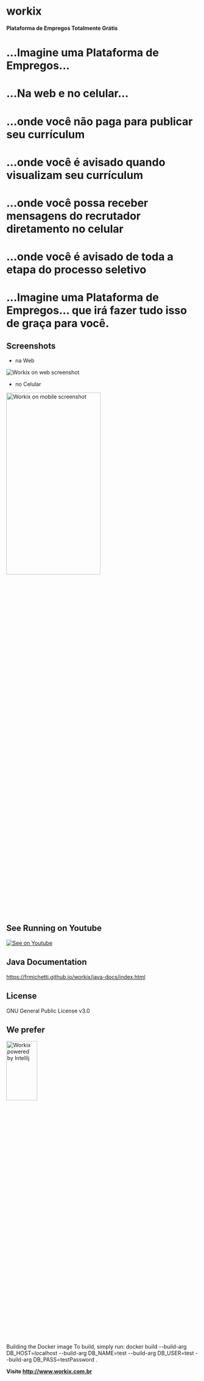 # workix
**Plataforma de Empregos Totalmente Grátis**

# ...Imagine uma Plataforma de Empregos...

# ...Na web e no celular...

# ...onde você não paga para publicar seu currículum

# ...onde você é avisado quando visualizam seu currículum

# ...onde você possa receber mensagens do recrutador diretamento no celular

# ...onde você é avisado de toda a etapa do processo seletivo

# ...Imagine uma Plataforma de Empregos... que irá fazer tudo isso de graça para você.

Screenshots
--
- na Web
<img src="https://frmichetti.github.io/workix/web.png" title="Workix on web screenshot">

- no Celular
<img src="https://frmichetti.github.io/workix/android.png" title="Workix on mobile screenshot" width="70%" height="35%">

See Running on Youtube
--

[![See on Youtube](https://frmichetti.github.io/workix/workix.gif)](https://www.youtube.com/playlist?list=PLDzyDVZ4JbDhYUQvZf_fti3kDujvt4o5F)

Java Documentation
--
https://frmichetti.github.io/workix/java-docs/index.html

License
--
GNU General Public License v3.0

We prefer
--
<img src="https://frmichetti.github.io/workix/jet-brains-logos/logo-variant-4.png" title="Workix powered by Intellij" width="40%" height="20%">

Building the Docker image
To build, simply run:
docker build --build-arg DB_HOST=localhost --build-arg DB_NAME=test --build-arg DB_USER=test --build-arg DB_PASS=testPassword .


**Visite http://www.workix.com.br**
